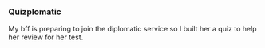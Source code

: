 ### Quizplomatic

My bff is preparing to join the diplomatic service so I built her a quiz to help her review for her test.
